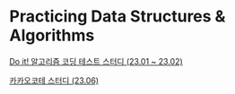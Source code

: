 # Practicing Data Structures & Algorithms

[Do it! 알고리즘 코딩 테스트 스터디 (23.01 ~ 23.02)](https://github.com/HyperAlgorithmStudy/BaekJoon)

[카카오코테 스터디 (23.06)](https://github.com/Suyoung225/kakao-blind-algorithm)
